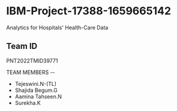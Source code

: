 # IBM-Project-17388-1659665142
Analytics for Hospitals' Health-Care Data

## Team ID
PNT2022TMID39771

TEAM MEMBERS --

- Tejeswini.N-(TL)
- Shajida Begum.G
- Aamina Tahseen.N
- Surekha.K

